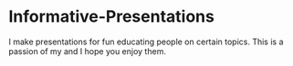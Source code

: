 # Informative-Presentations
I make presentations for fun educating people on certain topics. This is a passion of my and I hope you enjoy them.
